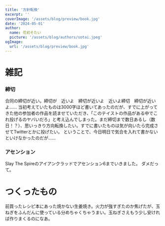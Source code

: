 ```yaml
---
title: '方針転換'
excerpt: ''
coverImage: '/assets/blog/preview/book.jpg'
date: '2024-05-01'
author:
  name: 花初そたい
  picture: '/assets/blog/authors/sotai.jpeg'
ogImage:
  url: '/assets/blog/preview/book.jpg'
---
```

# 雑記
### 締切
合同の締切が近い。締切が　近いよ　締切が近いよ　近いよ締切　締切が近いよ……
当初考えていたものは3000字ほど書いてあったのだが、すでに上がってきた他の参加者の作品を読ませていただき、「このテイストの作品がある中でこれ投げるのヤバいだろ」と考え込んでしまった。まだ締切まで数日あるし（数日！？）、思いっきり方向転換したい。すでに書いたものは気が向いたら完成させてTwitterとかに投げたい。
ということで、今日明日で気合を入れて書かないといけなかったのだが……

### アセンション
Slay The Spireのアイアンクラッドでアセンション6までいきました。
ダメだって。

# つくったもの
前買ったレシピ本にあった焼かない生姜焼き。火力が強すぎたのか焦げたが、玉ねぎをふんだんに使っている分めちゃくちゃうまい。玉ねぎさえもう少し安ければ作りまくるのになあ。



